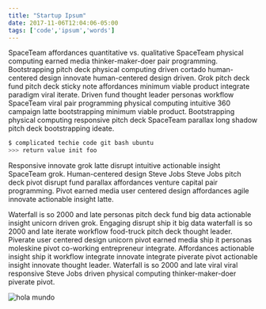 ```yaml
---
title: "Startup Ipsum"
date: 2017-11-06T12:04:06-05:00
tags: ['code','ipsum','words']
---
```


SpaceTeam affordances quantitative vs. qualitative SpaceTeam physical computing earned media thinker-maker-doer pair programming. Bootstrapping pitch deck physical computing driven cortado human-centered design innovate human-centered design driven. Grok pitch deck fund pitch deck sticky note affordances minimum viable product integrate paradigm viral iterate. Driven fund thought leader personas workflow SpaceTeam viral pair programming physical computing intuitive 360 campaign latte bootstrapping minimum viable product. Bootstrapping physical computing responsive pitch deck SpaceTeam parallax long shadow pitch deck bootstrapping ideate.

```sh
$ complicated techie code git bash ubuntu
>>> return value init foo
```

Responsive innovate grok latte disrupt intuitive actionable insight SpaceTeam grok. Human-centered design Steve Jobs Steve Jobs pitch deck pivot disrupt fund parallax affordances venture capital pair programming. Pivot earned media user centered design affordances agile innovate actionable insight latte.

Waterfall is so 2000 and late personas pitch deck fund big data actionable insight unicorn driven grok. Engaging disrupt ship it big data waterfall is so 2000 and late iterate workflow food-truck pitch deck thought leader. Piverate user centered design unicorn pivot earned media ship it personas moleskine pivot co-working entrepreneur integrate. Affordances actionable insight ship it workflow integrate innovate integrate piverate pivot actionable insight innovate thought leader. Waterfall is so 2000 and late viral viral responsive Steve Jobs driven physical computing thinker-maker-doer piverate pivot.

![hola mundo](https://avatars2.githubusercontent.com/u/13574138?s=200&v=4)